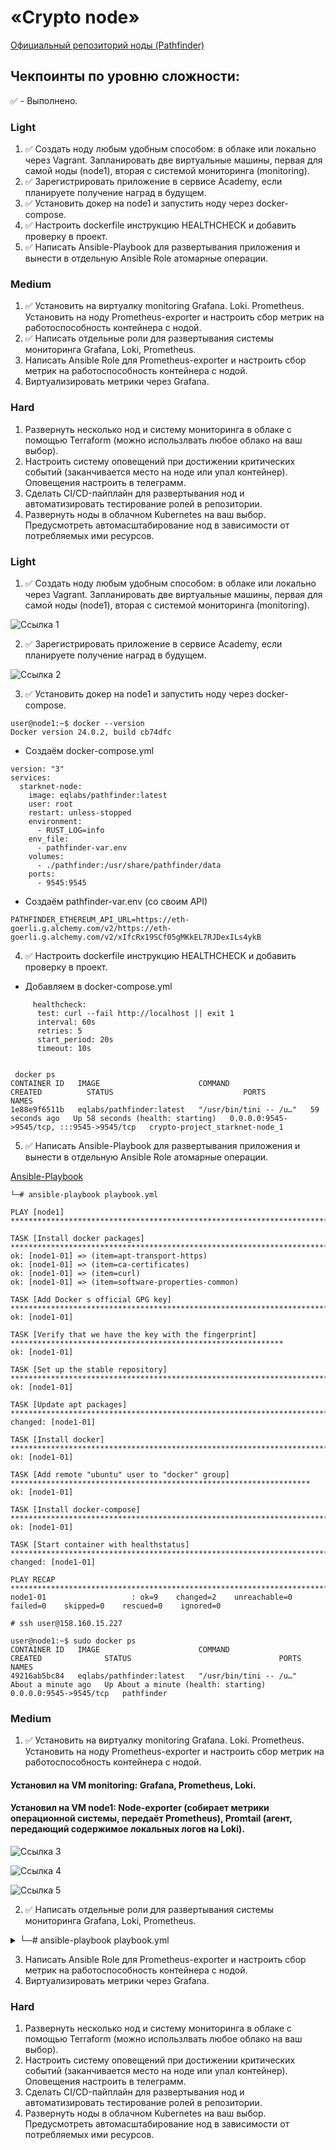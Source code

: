 # «Crypto node»

[Официальный репозиторий ноды (Pathfinder)](https://github.com/eqlabs/pathfinder)

## Чекпоинты по уровню сложности:

:white_check_mark: - Выполнено.

### Light
1. :white_check_mark: Создать ноду любым удобным способом: в облаке или локально через Vagrant. Запланировать две виртуальные машины, первая для самой ноды (node1), вторая с системой мониторинга (monitoring).
2. :white_check_mark: Зарегистрировать приложение в сервисе Academy, если планируете получение наград в будущем.
3. :white_check_mark: Установить докер на node1 и запустить ноду через docker-compose.
4. :white_check_mark: Настроить dockerfile инструкцию HEALTHCHECK и добавить проверку в проект.
5. :white_check_mark: Написать Ansible-Playbook для развертывания приложения и вынести в отдельную Ansible Role атомарные операции.

### Medium
1. :white_check_mark: Установить на виртуалку monitoring Grafana. Loki. Prometheus. Установить на ноду Prometheus-exporter и настроить сбор метрик на работоспособность контейнера с нодой.
2. :white_check_mark: Написать отдельные роли для развертывания системы мониторинга Grafana, Loki, Prometheus.
3. Написать Ansible Role для Prometheus-exporter и настроить сбор метрик на работоспособность контейнера с нодой.
4. Виртуализировать метрики через Grafana.
   
### Hard
1. Развернуть несколько нод и систему мониторинга в облаке с помощью Terraform (можно использлвать любое облако на ваш выбор).
2. Настроить систему оповещений при достижении критических событий (заканчивается место на ноде или упал контейнер). Оповещения настроить в телеграмм.
3. Сделать CI/CD-пайплайн для развертывания нод и автоматизировать тестирование ролей в репозитории.
4. Развернуть ноды в облачном Kubernetes на ваш выбор. Предусмотреть автомасштабирование нод в зависимости от потребляемых ими ресурсов.



### Light
1. :white_check_mark: Создать ноду любым удобным способом: в облаке или локально через Vagrant. Запланировать две виртуальные машины, первая для самой ноды (node1), вторая с системой мониторинга (monitoring).

![Ссылка 1](https://github.com/Firewal7/crypto-project/blob/main/image/1.0.jpg)

2. :white_check_mark: Зарегистрировать приложение в сервисе Academy, если планируете получение наград в будущем. 

![Ссылка 2](https://github.com/Firewal7/crypto-project/blob/main/image/1.2.jpg)

3. :white_check_mark: Установить докер на node1 и запустить ноду через docker-compose.
```
user@node1:~$ docker --version
Docker version 24.0.2, build cb74dfc
```
- Создаём docker-compose.yml
```
version: "3"
services:
  starknet-node:
    image: eqlabs/pathfinder:latest
    user: root
    restart: unless-stopped
    environment:
      - RUST_LOG=info
    env_file:
      - pathfinder-var.env
    volumes:
      - ./pathfinder:/usr/share/pathfinder/data
    ports:
      - 9545:9545
```
- Создаём pathfinder-var.env (со своим API)
```
PATHFINDER_ETHEREUM_API_URL=https://eth-goerli.g.alchemy.com/v2/https://eth-goerli.g.alchemy.com/v2/xIfcRx19SCf05gMKkEL7RJDexILs4ykB
```
4. :white_check_mark: Настроить dockerfile инструкцию HEALTHCHECK и добавить проверку в проект.

- Добавляем в docker-compose.yml 
```
     healthcheck:
      test: curl --fail http://localhost || exit 1
      interval: 60s
      retries: 5
      start_period: 20s
      timeout: 10s
```
```
                                                                                                               
 docker ps              
CONTAINER ID   IMAGE                      COMMAND                  CREATED          STATUS                             PORTS                                       NAMES
1e88e9f6511b   eqlabs/pathfinder:latest   "/usr/bin/tini -- /u…"   59 seconds ago   Up 58 seconds (health: starting)   0.0.0.0:9545->9545/tcp, :::9545->9545/tcp   crypto-project_starknet-node_1
```
5. :white_check_mark: Написать Ansible-Playbook для развертывания приложения и вынести в отдельную Ansible Role атомарные операции.

[Ansible-Playbook](https://github.com/Firewal7/crypto-project/blob/main/ansible/playbook.yml)

```
└─# ansible-playbook playbook.yml                                       

PLAY [node1] ********************************************************************************************************

TASK [Install docker packages] **************************************************************************************
ok: [node1-01] => (item=apt-transport-https)
ok: [node1-01] => (item=ca-certificates)
ok: [node1-01] => (item=curl)
ok: [node1-01] => (item=software-properties-common)

TASK [Add Docker s official GPG key] ********************************************************************************
ok: [node1-01]

TASK [Verify that we have the key with the fingerprint] *************************************************************
ok: [node1-01]

TASK [Set up the stable repository] *********************************************************************************
ok: [node1-01]

TASK [Update apt packages] ******************************************************************************************
changed: [node1-01]

TASK [Install docker] ***********************************************************************************************
ok: [node1-01]

TASK [Add remote "ubuntu" user to "docker" group] *******************************************************************
ok: [node1-01]

TASK [Install docker-compose] ***************************************************************************************
ok: [node1-01]

TASK [Start container with healthstatus] ****************************************************************************
changed: [node1-01]

PLAY RECAP **********************************************************************************************************
node1-01                   : ok=9    changed=2    unreachable=0    failed=0    skipped=0    rescued=0    ignored=0 
```
```
# ssh user@158.160.15.227

user@node1:~$ sudo docker ps
CONTAINER ID   IMAGE                      COMMAND                  CREATED              STATUS                                 PORTS                    NAMES
49216ab5bc84   eqlabs/pathfinder:latest   "/usr/bin/tini -- /u…"   About a minute ago   Up About a minute (health: starting)   0.0.0.0:9545->9545/tcp   pathfinder
```
### Medium
1. :white_check_mark: Установить на виртуалку monitoring Grafana. Loki. Prometheus. Установить на ноду Prometheus-exporter и настроить сбор метрик на работоспособность контейнера с нодой.

#### Установил на VM monitoring: Grafana, Prometheus, Loki. 

#### Установил на VM node1: Node-exporter (собирает метрики операционной системы, передаёт Prometheus), Promtail (агент, передающий содержимое локальных логов на Loki).

![Ссылка 3](https://github.com/Firewal7/crypto-project/blob/main/image/1.3.jpg)

![Ссылка 4](https://github.com/Firewal7/crypto-project/blob/main/image/1.4.jpg)

![Ссылка 5](https://github.com/Firewal7/crypto-project/blob/main/image/1.5.jpg)

2. :white_check_mark: Написать отдельные роли для развертывания системы мониторинга Grafana, Loki, Prometheus.

<details>
<summary>└─# ansible-playbook playbook.yml</summary>

PLAY [install utils] ******************************************************************************************************************************

TASK [docker_install : Install docker packages] ***************************************************************************************************
ok: [node1-01] => (item=apt-transport-https)
ok: [node1-01] => (item=ca-certificates)
ok: [node1-01] => (item=curl)
ok: [node1-01] => (item=software-properties-common)

TASK [docker_install : Add Docker s official GPG key] *********************************************************************************************
ok: [node1-01]

TASK [docker_install : Verify that we have the key with the fingerprint] **************************************************************************
ok: [node1-01]

TASK [docker_install : Set up the stable repository] **********************************************************************************************
ok: [node1-01]

TASK [docker_install : Update apt packages] *******************************************************************************************************
changed: [node1-01]

TASK [docker_install : Install docker] ************************************************************************************************************
ok: [node1-01]

TASK [docker_install : Add remote "ubuntu" user to "docker" group] ********************************************************************************
ok: [node1-01]

TASK [docker_install : Install docker-compose] ****************************************************************************************************
ok: [node1-01]

TASK [container_pathfinder : Start container with healthstatus] ***********************************************************************************
ok: [node1-01]

PLAY [install monitoring] *************************************************************************************************************************

TASK [grafana : Update package libfontconfig1] ****************************************************************************************************
ok: [monitoring-01]

TASK [grafana : Get Grafana deb] ******************************************************************************************************************
ok: [monitoring-01]

TASK [grafana : installed Grafana] ****************************************************************************************************************
changed: [monitoring-01]

TASK [grafana : start and enable grafana-server] **************************************************************************************************
ok: [monitoring-01]

TASK [prometheus : Get Prometheus distrib] ********************************************************************************************************
ok: [monitoring-01]

TASK [prometheus : Unarchive a file] **************************************************************************************************************
changed: [monitoring-01]

TASK [prometheus : Copy file prometheus.yml] ******************************************************************************************************
changed: [monitoring-01]

TASK [prometheus : Run Prometheus] ****************************************************************************************************************
changed: [monitoring-01]

TASK [loki : install dependencies] ****************************************************************************************************************
ok: [monitoring-01]

TASK [loki : Get Prometheus distrib] **************************************************************************************************************
ok: [monitoring-01]

TASK [loki : Unarchive a file] ********************************************************************************************************************
ok: [monitoring-01]

TASK [loki : Copy file] ***************************************************************************************************************************
ok: [monitoring-01]

TASK [loki : Change permissions] ******************************************************************************************************************
ok: [monitoring-01]

TASK [loki : Create a directory] ******************************************************************************************************************
changed: [monitoring-01]

TASK [loki : Copy loki-local-config.yaml] *********************************************************************************************************
ok: [monitoring-01]

TASK [loki : Copy loki.service] *******************************************************************************************************************
ok: [monitoring-01]

TASK [loki : Start and enable loki] ***************************************************************************************************************
ok: [monitoring-01]

PLAY RECAP ****************************************************************************************************************************************
monitoring-01              : ok=17   changed=5    unreachable=0    failed=0    skipped=0    rescued=0    ignored=0   
node1-01                   : ok=9    changed=1    unreachable=0    failed=0    skipped=0    rescued=0    ignored=0 
</details>

3. Написать Ansible Role для Prometheus-exporter и настроить сбор метрик на работоспособность контейнера с нодой.
4. Виртуализировать метрики через Grafana.
   
### Hard
1. Развернуть несколько нод и систему мониторинга в облаке с помощью Terraform (можно использлвать любое облако на ваш выбор).
2. Настроить систему оповещений при достижении критических событий (заканчивается место на ноде или упал контейнер). Оповещения настроить в телеграмм.
3. Сделать CI/CD-пайплайн для развертывания нод и автоматизировать тестирование ролей в репозитории.
4. Развернуть ноды в облачном Kubernetes на ваш выбор. Предусмотреть автомасштабирование нод в зависимости от потребляемых ими ресурсов.
